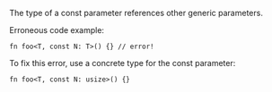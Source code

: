 The type of a const parameter references other generic parameters.

Erroneous code example:

```compile_fail,E0770
fn foo<T, const N: T>() {} // error!
```

To fix this error, use a concrete type for the const parameter:

```
fn foo<T, const N: usize>() {}
```
